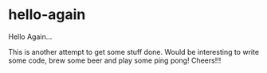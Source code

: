 # hello-again
Hello Again...

This is another attempt to get some stuff done. Would be interesting to write some code, brew some beer and play some ping pong!
Cheers!!!

